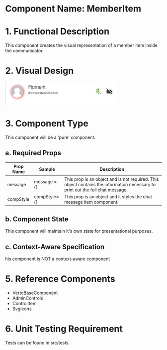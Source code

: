 # Component Name:  MemberItem  #
# 1. Functional Description #

This component creates the visual representation of a member item inside the communicator.

# 2. Visual Design #  

![A visual example of MemberList](img/memberItem-img.png)

# 3. Component Type #

This component will be a 'pure' component.

## a. Required Props ##

| Prop Name | Sample | Description |
| ------------ | ------------- | ------------- |
| message | message = {} | This prop is an object and is not required. This object contains the information necessary to print out the full chat message. |
| compStyle |  compStyle={} | This prop is an object and it styles the chat message item component.  |


## b. Component State ##

This component will maintain it's own state for presentational purposes.

## c. Context-Aware Specification ##

his component is NOT a context-aware component

# 5. Reference Components #

- VertoBaseComponent
- AdminControls
- ControlItem
- SvgIcons

# 6. Unit Testing Requirement #

Tests can be found in src/tests.

